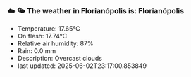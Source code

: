 ### ☁️ 🌤️  The weather in Florianópolis is: Florianópolis

- Temperature: 17.65°C
- On flesh: 17.74°C
- Relative air humidity: 87%
- Rain: 0.0 mm
- Description: Overcast clouds
- last updated: 2025-06-02T23:17:00.853849
